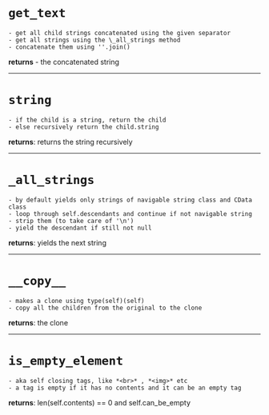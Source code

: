 # `get_text`

    - get all child strings concatenated using the given separator
    - get all strings using the \_all_strings method 
    - concatenate them using ''.join()
   **returns** - the concatenated string

---

# `string`

    - if the child is a string, return the child
    - else recursively return the child.string
   **returns**: returns the string recursively
 
---

# `_all_strings`

    - by default yields only strings of navigable string class and CData class
    - loop through self.descendants and continue if not navigable string
    - strip them (to take care of '\n')
    - yield the descendant if still not null
   **returns**: yields the next string 

---

# `__copy__`
    
    - makes a clone using type(self)(self)
    - copy all the children from the original to the clone
   **returns**: the clone

---

# `is_empty_element`
    
    - aka self closing tags, like *<br>* , *<img>* etc
    - a tag is empty if it has no contents and it can be an empty tag  
   **returns**: len(self.contents) == 0 and self.can_be_empty
